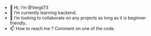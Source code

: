 - 👋 Hi, I’m @Vergil73
- 🌱 I’m currently learning backend.
- 💞️ I’m looking to collaborate on any projects as long as it is beginner friendly..
- 📫 How to reach me ? Comment on one of the code.

<!---
Vergil73/Vergil73 is a ✨ special ✨ repository because its `README.md` (this file) appears on your GitHub profile.
You can click the Preview link to take a look at your changes.
--->
